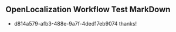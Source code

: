## OpenLocalization Workflow Test MarkDown
* d814a579-afb3-488e-9a7f-4ded17eb9074 thanks!

<!--HONumber=Jul16_HO2-->


